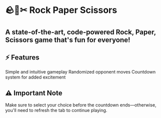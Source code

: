 # 🪨📜✂ Rock Paper Scissors
## A state-of-the-art, code-powered Rock, Paper, Scissors game that's fun for everyone!

## ⚡ Features
Simple and intuitive gameplay
Randomized opponent moves
Countdown system for added excitement
## ⚠ Important Note
Make sure to select your choice before the countdown ends—otherwise, you'll need to refresh the tab to continue playing.
